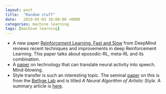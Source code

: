 ```yaml
---
layout: post
title:  "Random stuff"
date:   2019-05-03 10:00:00 +0000
categories: machine learning
tags: [machine learning]
---
```


* A new paper [Reinforcement Learning, Fast and Slow](https://twitter.com/DeepMindAI/status/1123979484485570566) from DeepMind reviews recent techniques and improvements in deep Reinforcement Learning. This paper talks about eposodic-RL, meta-RL and its combination.
* A [paper](https://www.nature.com/articles/s41586-019-1119-1) on technology that can translate neural activity into speech. Mind-blowing.
* Style transfer is such an interesting topic. The seminal [paper](https://arxiv.org/abs/1508.06576) on this is from the [Bethge Lab](http://bethgelab.org) and is titled _A Neural Algorithm of Artistic Style_. A summary article is [here](https://towardsdatascience.com/towards-fast-neural-style-transfer-191012b86284).

